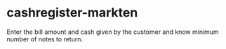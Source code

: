 # cashregister-markten
 Enter the bill amount and cash given by the customer and know minimum number of notes to return.
